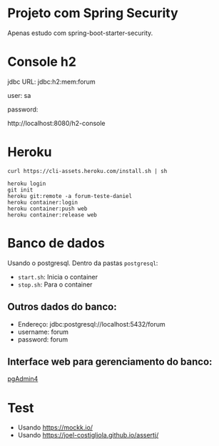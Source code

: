 # Projeto com Spring Security

Apenas estudo com spring-boot-starter-security.

# Console h2

jdbc URL: jdbc:h2:mem:forum

user: sa

password:

http://localhost:8080/h2-console

# Heroku
```
curl https://cli-assets.heroku.com/install.sh | sh
```
```
heroku login
git init
heroku git:remote -a forum-teste-daniel
heroku container:login
heroku container:push web
heroku container:release web
```

# Banco de dados

Usando o postgresql. Dentro da pastas `postgresql`:

- `start.sh`: Inicia o container 
- `stop.sh`: Para o container

## Outros dados do banco:
- Endereço: jdbc:postgresql://localhost:5432/forum
- username: forum
- password: forum

## Interface web para gerenciamento do banco:

[pgAdmin4](http://localhost:5050/browser/)

# Test

- Usando https://mockk.io/
- Usando https://joel-costigliola.github.io/assertj/

